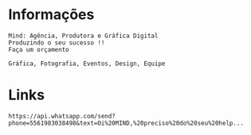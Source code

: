 # Informações

    Mind: Agência, Produtora e Gráfica Digital
    Produzindo o seu sucesso !!
    Faça um orçamento

    Gráfica, Fotografia, Eventos, Design, Equipe


# Links

    https://api.whatsapp.com/send?phone=5561983038498&text=Oi%20MIND,%20preciso%20do%20seu%20help...